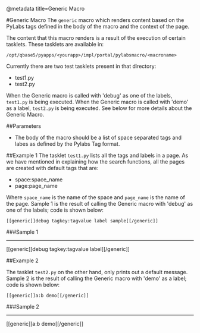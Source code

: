 @metadata title=Generic Macro

#Generic Macro
The `generic` macro which renders content based on the PyLabs tags defined in the body of the macro and the context of the page.

The content that this macro renders is a result of the execution of certain tasklets. These tasklets are available in:

    /opt/qbase5/pyapps/<yourapp>/impl/portal/pylabsmacro/<macroname>

Currently there are two test tasklets present in that directory:

* test1.py
* test2.py

When the Generic macro is called with 'debug' as one of the labels, `test1.py` is being executed. When the Generic macro is called with 'demo' as a label, `test2.py` is being executed.
See below for more details about the Generic Macro.


##Parameters

* The body of the macro should be a list of space separated tags and labes as defined by the Pylabs Tag format.


##Example 1
The tasklet `test1.py` lists all the tags and labels in a page. As we have mentioned in explaining how the search functions, all the pages are created with default tags that are:

* space:space\_name
* page:page\_name

Where `space_name` is the name of the space and `page_name` is the name of the page. Sample 1 is the result of calling the Generic macro with 'debug' as one of the labels; code is shown below:

    [[generic]]debug tagkey:tagvalue label sample[[/generic]]


###Sample 1

---
[[generic]]debug tagkey:tagvalue label[[/generic]]


##Example 2

The tasklet `test2.py` on the other hand, only prints out a default message. Sample 2 is the result of calling the Generic macro with 'demo' as a label; code is shown below:

    [[generic]]a:b demo[[/generic]]


###Sample 2

---
[[generic]]a:b demo[[/generic]]


